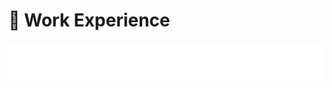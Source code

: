 # 💼 Work Experience
<embed src="/ResearchDetails3.pdf#toolbar=0&navpanes=0" type="application/pdf" width="100%" height="60px" />

